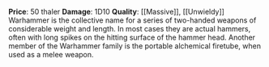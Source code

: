 **Price**: 50 thaler
**Damage**: 1D10
**Quality**: [[Massive]], [[Unwieldy]]
Warhammer is the collective name for a series of two-handed weapons of considerable weight and length. In most cases they are actual hammers, often with long spikes on the hitting surface of the hammer head. Another member of the Warhammer family is the portable alchemical firetube, when used as a melee weapon.